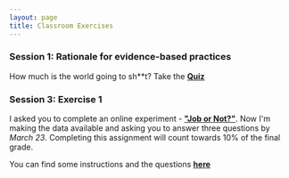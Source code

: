 ```yaml
---
layout: page
title: Classroom Exercises
---
```


### Session 1: Rationale for evidence-based practices

How much is the world going to sh**t? Take the <a href="https://docs.google.com/forms/d/e/1FAIpQLSfei6GDkW5jhcSzJLXa-iGoiZscYLDGILiw4bWcEQ5YfMkS5g/viewform?usp=sf_link"><b>Quiz</b></a>

### Session 3: Exercise 1

I asked you to complete an online experiment - <a href="https://evidencebaseddm.formr.org "><b>"Job or Not?"</b></a>. Now I'm making the data available and asking you to answer three questions by *March 23*. Completing this assignment will count towards 10% of the final grade.

You can find some instructions and the questions <a href="http://matarui.github.io/evidencebaseddm/assets/exercises/exercise1.html"><b>here</b></a>


